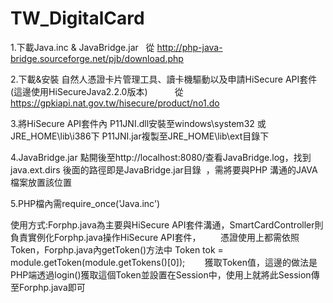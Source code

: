 # TW_DigitalCard

1.下載Java.inc & JavaBridge.jar    從  http://php-java-bridge.sourceforge.net/pjb/download.php


2.下載&安裝 自然人憑證卡片管理工具、讀卡機驅動以及申請HiSecure API套件 (這邊使用HiSecureJava2.2.0版本)          
  從   https://gpkiapi.nat.gov.tw/hisecure/product/no1.do
  
  
3.將HiSecure API套件內 P11JNI.dll安裝至windows\system32 或 JRE_HOME\lib\i386下
  P11JNI.jar複製至JRE_HOME\lib\ext目錄下
  

4.JavaBridge.jar 點開後至http://localhost:8080/查看JavaBridge.log，找到java.ext.dirs 後面的路徑即是JavaBridge.jar目錄
  ，需將要與PHP 溝通的JAVA檔案放置該位置
  
  
5.PHP檔內需require_once('Java.inc')


使用方式:Forphp.java為主要與HiSecure API套件溝通，SmartCardController則負責實例化Forphp.java操作HiSecure API套件，
        憑證使用上都需依照Token，Forphp.java內getToken()方法中 Token tok = module.getToken(module.getTokens()[0]);
        獲取Token值，這邊的做法是PHP端透過login()獲取這個Token並設置在Session中，使用上就將此Session傳至Forphp.java即可
